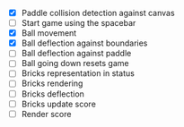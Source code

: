 - [x] Paddle collision detection against canvas
- [ ] Start game using the spacebar
- [x] Ball movement
- [x] Ball deflection against boundaries
- [ ] Ball deflection against paddle
- [ ] Ball going down resets game
- [ ] Bricks representation in status
- [ ] Bricks rendering
- [ ] Bricks deflection
- [ ] Bricks update score
- [ ] Render score
